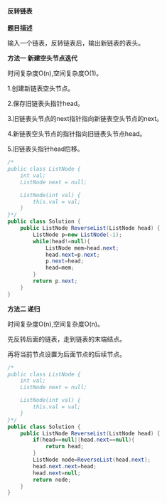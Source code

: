 #### 反转链表

**题目描述**

输入一个链表，反转链表后，输出新链表的表头。

**方法一 新建空头节点迭代**

时间复杂度O(n),空间复杂度O(1)。

1.创建新链表空头节点。

2.保存旧链表头指针head。

3.旧链表头节点的next指针指向新链表空头节点的next。

4.新链表空头节点的指针指向旧链表头节点head。

5.旧链表头指针head后移。

```java
/*
public class ListNode {
    int val;
    ListNode next = null;

    ListNode(int val) {
        this.val = val;
    }
}*/
public class Solution {
    public ListNode ReverseList(ListNode head) {
        ListNode p=new ListNode(-1);
        while(head!=null){
            ListNode mem=head.next;
            head.next=p.next;
            p.next=head;
            head=mem;
        }
        return p.next;
    }
}
```
**方法二 递归**

时间复杂度O(n),空间复杂度O(n)。

先反转后面的链表，走到链表的末端结点。

再将当前节点设置为后面节点的后续节点。

```java
/*
public class ListNode {
    int val;
    ListNode next = null;

    ListNode(int val) {
        this.val = val;
    }
}*/
public class Solution {
    public ListNode ReverseList(ListNode head) {
        if(head==null||head.next==null){
            return head;
        }
        ListNode node=ReverseList(head.next);
        head.next.next=head;
        head.next=null;
        return node;
    }
}
```

